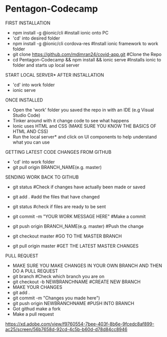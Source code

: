 # Pentagon-Codecamp


FIRST INSTALLATION

- npm install -g @ionic/cli #install ionic onto PC
- 'cd' into desired folder
- npm install -g @ionic/cli cordova-res #Install ionic framework to work folder
- git clone https://github.com/mdimran24/covid-app.git #Clone the Repo
- cd Pentagon-Codecamp && npm install && ionic serve #Installs ionic to folder and starts up local server

START LOCAL SERVER* AFTER INSTALLATION

- 'cd' into work folder
- ionic serve

ONCE INSTALLED 

- Open the 'work' folder you saved the repo in with an IDE (e.g Visual Studio Code)
- Tinker around with it change code to see what happens
- Ionic uses HTML and CSS (MAKE SURE YOU KNOW THE BASICS OF HTML AND CSS)
- Run the local server* and click on UI components to help understand what you can use

GETTING LATEST CODE CHANGES FROM GITHUB

- 'cd' into work folder
- git pull origin BRANCH_NAME(e.g. master)

SENDING WORK BACK TO GITHUB

- git status #Check if changes have actually been made or saved
- git add . #add the files that have changed
- git status #check if files are ready to be sent
- git commit -m "YOUR WORK MESSAGE HERE" #Make a commit
- git push origin BRANCH_NAME(e.g. master) #Push the change


- git checkout master  #GO TO THE MASTER BRANCH
- git pull origin master  #GET THE LATEST MASTER CHANGES

PULL REQUEST
- MAKE SURE YOU MAKE CHANGES IN YOUR OWN BRANCH AND THEN DO A PULL REQUEST
- git branch #Check which branch you are on
- git checkout -b NEWBRANCHNAME #CREATE NEW BRANCH
- MAKE YOUR CHANGES 
- git add .
- git commit -m "Changes you made here")
- git push origin NEWBRANCHNAME #PUSH INTO BRANCH
- Got githud make a fork
- Make a pull request

https://xd.adobe.com/view/f9760554-7bee-403f-8b6e-9fcedc8af899-ac25/screen/56b7658d-92cd-4c5b-b60d-d78d84cc8946

